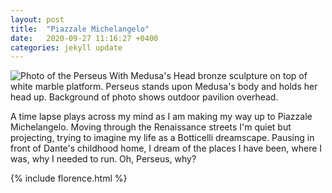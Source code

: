 ```yaml
---
layout: post
title:  "Piazzale Michelangelo"
date:   2020-09-27 11:16:27 +0400
categories: jekyll update
---
```

![Photo of the Perseus With Medusa's Head bronze sculpture on top of white marble platform. Perseus stands upon Medusa's body and holds her head up. Background of photo shows outdoor pavilion overhead.](https://github.com/havemaps/havemaps.github.io/blob/master/_site/img/2020-09-27-perseus.png?raw=true "Perseus with Medusa Head statue")

A time lapse plays across my mind as I am making my way up to Piazzale Michelangelo. Moving through the Renaissance streets I'm quiet but projecting, trying to imagine my life as a Botticelli dreamscape. Pausing in front of Dante's childhood home, I dream of the places I have been, where I was, why I needed to run. Oh, Perseus, why?

{% include florence.html %}
